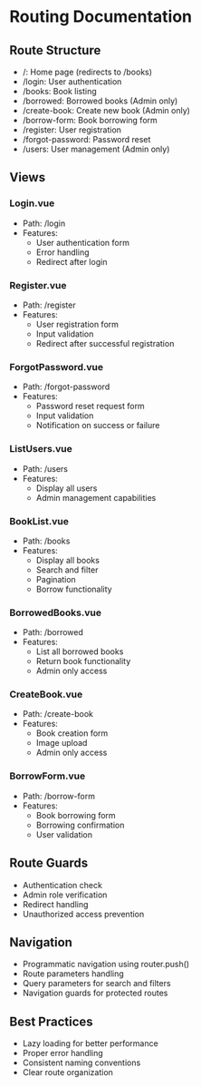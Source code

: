 # Routing Documentation

## Route Structure
- /: Home page (redirects to /books)
- /login: User authentication
- /books: Book listing
- /borrowed: Borrowed books (Admin only)
- /create-book: Create new book (Admin only)
- /borrow-form: Book borrowing form
- /register: User registration
- /forgot-password: Password reset
- /users: User management (Admin only)

## Views
### Login.vue
- Path: /login
- Features:
  - User authentication form
  - Error handling
  - Redirect after login

### Register.vue
- Path: /register
- Features:
  - User registration form
  - Input validation
  - Redirect after successful registration

### ForgotPassword.vue
- Path: /forgot-password
- Features:
  - Password reset request form
  - Input validation
  - Notification on success or failure

### ListUsers.vue
- Path: /users
- Features:
  - Display all users
  - Admin management capabilities

### BookList.vue
- Path: /books
- Features:
  - Display all books
  - Search and filter
  - Pagination
  - Borrow functionality

### BorrowedBooks.vue
- Path: /borrowed
- Features:
  - List all borrowed books
  - Return book functionality
  - Admin only access

### CreateBook.vue
- Path: /create-book
- Features:
  - Book creation form
  - Image upload
  - Admin only access

### BorrowForm.vue
- Path: /borrow-form
- Features:
  - Book borrowing form
  - Borrowing confirmation
  - User validation

## Route Guards
- Authentication check
- Admin role verification
- Redirect handling
- Unauthorized access prevention

## Navigation
- Programmatic navigation using router.push()
- Route parameters handling
- Query parameters for search and filters
- Navigation guards for protected routes

## Best Practices
- Lazy loading for better performance
- Proper error handling
- Consistent naming conventions
- Clear route organization